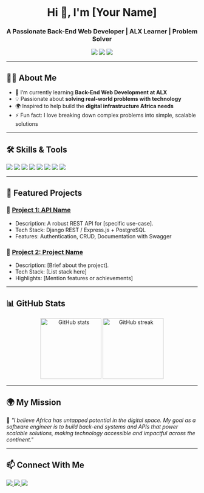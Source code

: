 <!-- Profile Header with Banner -->
<h1 align="center">Hi 👋, I'm [Your Name]</h1>
<h3 align="center">A Passionate Back-End Web Developer | ALX Learner | Problem Solver</h3>

<p align="center">
  <img src="https://img.shields.io/badge/Focus-Backend%20APIs-blue" />
  <img src="https://img.shields.io/badge/Goal-Building%20Africa's%20Digital%20Infrastructure-green" />
  <img src="https://img.shields.io/badge/Learning-ALX%20SE%20Program-orange" />
</p>

---

<!-- About Me -->
## 🙋‍♂️ About Me  

- 🌱 I’m currently learning **Back-End Web Development at ALX**
- 💡 Passionate about **solving real-world problems with technology**
- 🌍 Inspired to help build the **digital infrastructure Africa needs**
- ⚡ Fun fact: I love breaking down complex problems into simple, scalable solutions

---

<!-- Skills -->
## 🛠️ Skills & Tools  

<p align="left">
  <img src="https://img.shields.io/badge/Code-Python-blue" />
  <img src="https://img.shields.io/badge/Code-JavaScript-yellow" />
  <img src="https://img.shields.io/badge/Framework-Django-green" />
  <img src="https://img.shields.io/badge/Framework-Express.js-lightgrey" />
  <img src="https://img.shields.io/badge/Database-PostgreSQL-blue" />
  <img src="https://img.shields.io/badge/Database-MySQL-orange" />
  <img src="https://img.shields.io/badge/Tools-Git-black" />
  <img src="https://img.shields.io/badge/Tools-Docker-blue" />
</p>

---

<!-- Projects -->
## 🚀 Featured Projects  

### 🔹 [Project 1: API Name](https://github.com/yourusername/project1)  
- Description: A robust REST API for [specific use-case].  
- Tech Stack: Django REST / Express.js + PostgreSQL  
- Features: Authentication, CRUD, Documentation with Swagger  

### 🔹 [Project 2: Project Name](https://github.com/yourusername/project2)  
- Description: [Brief about the project].  
- Tech Stack: [List stack here]  
- Highlights: [Mention features or achievements]  

---

<!-- Stats & Activity -->
## 📊 GitHub Stats  

<p align="center">
  <img src="https://github-readme-stats.vercel.app/api?username=yourusername&show_icons=true&theme=radical" alt="GitHub stats" height="160" />
  <img src="https://github-readme-streak-stats.herokuapp.com/?user=yourusername&theme=radical" alt="GitHub streak" height="160"/>
</p>

---

<!-- Inspiration & Mission -->
## 🌍 My Mission  

💭 *"I believe Africa has untapped potential in the digital space. My goal as a software engineer is to build back-end systems and APIs that power scalable solutions, making technology accessible and impactful across the continent."*

---

<!-- Contact -->
## 📫 Connect With Me  

<p align="left">
  <a href="https://linkedin.com/in/yourlinkedin" target="_blank">
    <img src="https://img.shields.io/badge/LinkedIn-Profile-blue?logo=linkedin" />
  </a>
  <a href="mailto:youremail@gmail.com">
    <img src="https://img.shields.io/badge/Email-Contact%20Me-red?logo=gmail" />
  </a>
  <a href="https://twitter.com/yourtwitter" target="_blank">
    <img src="https://img.shields.io/badge/Twitter-Follow%20Me-blue?logo=twitter" />
  </a>
</p>
